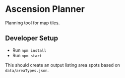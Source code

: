 # Ascension Planner

Planning tool for map tiles.

## Developer Setup

- Run `npm install`
- Run `npm start`

This should create an output listing area spots based on `data/areaTypes.json`.
